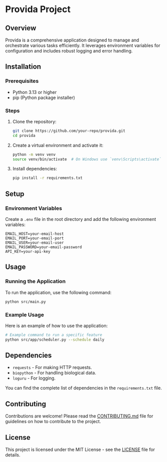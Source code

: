 # Provida Project

## Overview
Provida is a comprehensive application designed to manage and orchestrate various tasks efficiently. It leverages environment variables for configuration and includes robust logging and error handling.

## Installation

### Prerequisites
- Python 3.13 or higher
- pip (Python package installer)

### Steps
1. Clone the repository:
   ```bash
   git clone https://github.com/your-repo/provida.git
   cd provida
   ```

2. Create a virtual environment and activate it:
   ```bash
   python -m venv venv
   source venv/bin/activate  # On Windows use `venv\Scripts\activate`
   ```

3. Install dependencies:
   ```bash
   pip install -r requirements.txt
   ```

## Setup

### Environment Variables
Create a `.env` file in the root directory and add the following environment variables:
```plaintext
EMAIL_HOST=your-email-host
EMAIL_PORT=your-email-port
EMAIL_USER=your-email-user
EMAIL_PASSWORD=your-email-password
API_KEY=your-api-key
```

## Usage

### Running the Application
To run the application, use the following command:
```bash
python src/main.py
```

### Example Usage
Here is an example of how to use the application:
```bash
# Example command to run a specific feature
python src/app/scheduler.py --schedule daily
```

## Dependencies
- `requests` - For making HTTP requests.
- `biopython` - For handling biological data.
- `loguru` - For logging.

You can find the complete list of dependencies in the `requirements.txt` file.

## Contributing
Contributions are welcome! Please read the [CONTRIBUTING.md](CONTRIBUTING.md) file for guidelines on how to contribute to the project.

## License
This project is licensed under the MIT License - see the [LICENSE](LICENSE) file for details.
